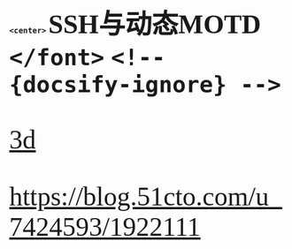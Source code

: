 ### `<center>` <font size=34 face="STKaiti"> SSH与动态MOTD  `</font>`    `<!-- {docsify-ignore} -->`

[3d](3)


https://blog.51cto.com/u_7424593/1922111
